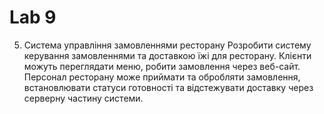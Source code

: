 # Lab 9
5. Система управління замовленнями ресторану
Розробити систему керування замовленнями та доставкою їжі для
ресторану. Клієнти можуть переглядати меню, робити замовлення
через веб-сайт. Персонал ресторану може приймати та обробляти
замовлення, встановлювати статуси готовності та відстежувати
доставку через серверну частину системи.
